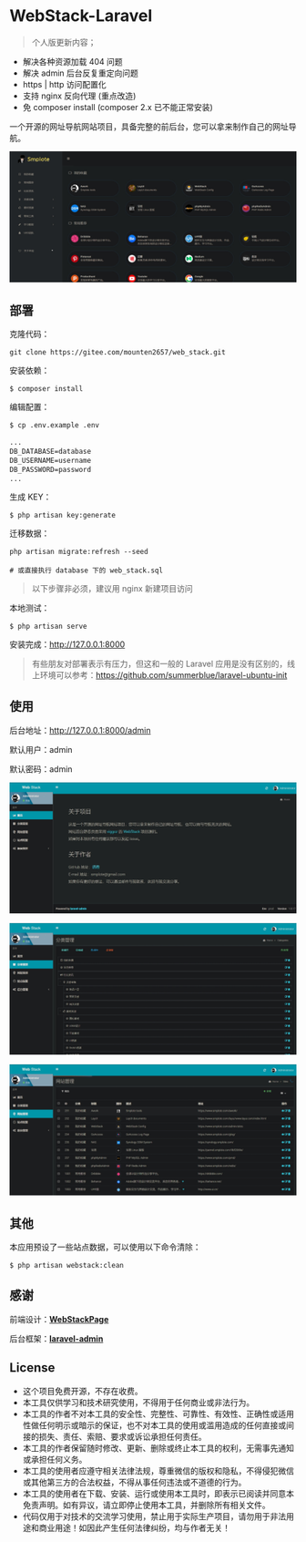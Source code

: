 # WebStack-Laravel

> 个人版更新内容；
 - 解决各种资源加载 404 问题
 - 解决 admin 后台反复重定向问题
 - https | http 访问配置化
 - 支持 nginx 反向代理 (重点改造)
 - 免 composer install (composer 2.x 已不能正常安装)

一个开源的网址导航网站项目，具备完整的前后台，您可以拿来制作自己的网址导航。

![首页](public/screen/01.png)



## 部署

克隆代码：

```shell
git clone https://gitee.com/mounten2657/web_stack.git
```

安装依赖：

```shell
$ composer install
```

编辑配置：

```
$ cp .env.example .env
```

```
...
DB_DATABASE=database
DB_USERNAME=username
DB_PASSWORD=password
...
```

生成 KEY：

```shell
$ php artisan key:generate  
```

迁移数据：

```shell
php artisan migrate:refresh --seed

# 或直接执行 database 下的 web_stack.sql
```

> 以下步骤非必须，建议用 nginx 新建项目访问

本地测试：

```shell
$ php artisan serve
```

安装完成：http://127.0.0.1:8000

> 有些朋友对部署表示有压力，但这和一般的 Laravel 应用是没有区别的，线上环境可以参考：https://github.com/summerblue/laravel-ubuntu-init


## 使用

后台地址：http://127.0.0.1:8000/admin

默认用户：admin

默认密码：admin

![主页](public/screen/02.png)

![分类](public/screen/03.png)

![网站](public/screen/04.png)


## 其他

本应用预设了一些站点数据，可以使用以下命令清除：

```shell
$ php artisan webstack:clean
```


## 感谢

前端设计：[**WebStackPage**](https://github.com/WebStackPage/WebStackPage.github.io)

后台框架：[**laravel-admin**](https://github.com/z-song/laravel-admin)



## License
 - 这个项目免费开源，不存在收费。
 - 本工具仅供学习和技术研究使用，不得用于任何商业或非法行为。
 - 本工具的作者不对本工具的安全性、完整性、可靠性、有效性、正确性或适用性做任何明示或暗示的保证，也不对本工具的使用或滥用造成的任何直接或间接的损失、责任、索赔、要求或诉讼承担任何责任。
 - 本工具的作者保留随时修改、更新、删除或终止本工具的权利，无需事先通知或承担任何义务。
 - 本工具的使用者应遵守相关法律法规，尊重微信的版权和隐私，不得侵犯微信或其他第三方的合法权益，不得从事任何违法或不道德的行为。
 - 本工具的使用者在下载、安装、运行或使用本工具时，即表示已阅读并同意本免责声明。如有异议，请立即停止使用本工具，并删除所有相关文件。
 - 代码仅用于对技术的交流学习使用，禁止用于实际生产项目，请勿用于非法用途和商业用途！如因此产生任何法律纠纷，均与作者无关！


